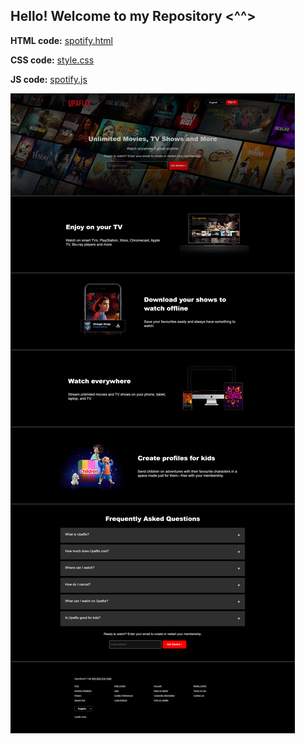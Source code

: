 ## Hello! Welcome to my Repository <^^>

**HTML code:** [spotify.html](https://github.com/sinster23/Spotify-Clone/blob/main/spotify.html)

**CSS code:** [style.css](https://github.com/sinster23/Spotify-Clone/blob/main/style.css)

**JS code:** [spotify.js](https://github.com/sinster23/Spotify-Clone/blob/main/style.css)



![Spotify Clone](https://github.com/sinster23/Screenshots/blob/main/ss2.png)
